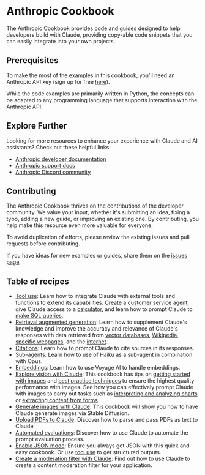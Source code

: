 # Anthropic Cookbook

The Anthropic Cookbook provides code and guides designed to help developers build with Claude, providing copy-able code snippets that you can easily integrate into your own projects.

## Prerequisites

To make the most of the examples in this cookbook, you'll need an Anthropic API key (sign up for free [here](https://www.anthropic.com)).

While the code examples are primarily written in Python, the concepts can be adapted to any programming language that supports interaction with the Anthropic API.

## Explore Further

Looking for more resources to enhance your experience with Claude and AI assistants? Check out these helpful links:

- [Anthropic developer documentation](https://docs.anthropic.com/claude/docs/guide-to-anthropics-prompt-engineering-resources)
- [Anthropic support docs](https://support.anthropic.com)
- [Anthropic Discord community](https://www.anthropic.com/discord)

## Contributing

The Anthropic Cookbook thrives on the contributions of the developer community. We value your input, whether it's submitting an idea, fixing a typo, adding a new guide, or improving an existing one. By contributing, you help make this resource even more valuable for everyone.

To avoid duplication of efforts, please review the existing issues and pull requests before contributing.

If you have ideas for new examples or guides, share them on the [issues page](https://github.com/anthropics/anthropic-cookbook/issues).

## Table of recipes


- [Tool use](https://github.com/anthropics/anthropic-cookbook/tree/main/tool_use): Learn how to integrate Claude with external tools and functions to extend its capabilities. Create a [customer service agent](https://github.com/anthropics/anthropic-cookbook/blob/main/tool_use/customer_service_agent.ipynb), give Claude access to a [calculator](https://github.com/anthropics/anthropic-cookbook/blob/main/tool_use/calculator_tool.ipynb), and learn how to prompt Claude to [make SQL queries](https://github.com/anthropics/anthropic-cookbook/blob/main/misc/how_to_make_sql_queries.ipynb).
- [Retrieval augmented generation](https://github.com/anthropics/anthropic-cookbook/tree/main/third_party): Learn how to supplement Claude's knowledge and improve the accuracy and relevance of Claude's responses with data retrieved from [vector databases](https://github.com/anthropics/anthropic-cookbook/blob/main/third_party/Pinecone/rag_using_pinecone.ipynb), [Wikipedia](https://github.com/anthropics/anthropic-cookbook/blob/main/third_party/Wikipedia/wikipedia-search-cookbook.ipynb/), [specific webpages](https://github.com/anthropics/anthropic-cookbook/blob/main/misc/read_web_pages_with_haiku.ipynb), and the [internet](https://github.com/anthropics/anthropic-cookbook/blob/main/third_party/Brave/web_search_using_brave.ipynb).
- [Citations](https://github.com/anthropics/anthropic-cookbook/blob/main/misc/using_citations.ipynb): Learn how to prompt Claude to cite sources in its responses.
- [Sub-agents](https://github.com/anthropics/anthropic-cookbook/blob/main/multimodal/using_sub_agents.ipynb): Learn how to use of Haiku as a sub-agent in combination with Opus.
- [Embeddings](https://github.com/anthropics/anthropic-cookbook/blob/main/third_party/VoyageAI/how_to_create_embeddings.md): Learn how to use Voyage AI to handle embeddings.
- [Explore vision with Claude](https://github.com/anthropics/anthropic-cookbook/tree/main/multimodal): This cookbook has tips on [getting started with images](https://github.com/anthropics/anthropic-cookbook/blob/main/multimodal/getting_started_with_vision.ipynb) and [best practice techniques](https://github.com/anthropics/anthropic-cookbook/blob/main/multimodal/best_practices_for_vision.ipynb) to ensure the highest quality performance with images. See how you can effectively prompt Claude with images to carry out tasks such as [interpreting and analyzing charts](https://github.com/anthropics/anthropic-cookbook/blob/main/multimodal/reading_charts_graphs_powerpoints.ipynb) or [extracting content from forms](https://github.com/anthropics/anthropic-cookbook/blob/main/multimodal/how_to_transcribe_text.ipynb).
- [Generate images with Claude](https://github.com/anthropics/anthropic-cookbook/blob/main/misc/illustrated_responses.ipynb): This cookbook will show you how to have Claude generate images via Stable Diffusion.
- [Upload PDFs to Claude](https://github.com/anthropics/anthropic-cookbook/blob/main/misc/pdf_upload_summarization.ipynb): Discover how to parse and pass PDFs as text to Claude
- [Automated evaluations](https://github.com/anthropics/anthropic-cookbook/blob/main/misc/building_evals.ipynb): Discover how to use Claude to automate the prompt evaluation process.
- [Enable JSON mode](https://github.com/anthropics/anthropic-cookbook/blob/main/misc/how_to_enable_json_mode.ipynb): Ensure you always get JSON with this quick and easy cookbook. Or use [tool use](https://github.com/anthropics/anthropic-cookbook/blob/main/tool_use/calculator_tool.ipynb) to get structured outputs. 
- [Create a moderation filter with Claude](https://github.com/anthropics/anthropic-cookbook/blob/main/misc/building_moderation_filter.ipynb): Find out how to use Claude to create a content moderation filter for your application.
